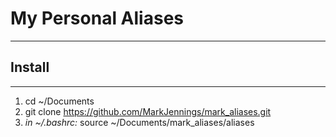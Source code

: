 # My Personal Aliases
----------------
## Install
----------------
1) cd ~/Documents
2) git clone https://github.com/MarkJennings/mark_aliases.git
3) _in ~/.bashrc:_ source ~/Documents/mark_aliases/aliases